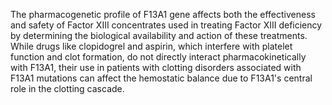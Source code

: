 The pharmacogenetic profile of F13A1 gene affects both the effectiveness and safety of Factor XIII concentrates used in treating Factor XIII deficiency by determining the biological availability and action of these treatments. While drugs like clopidogrel and aspirin, which interfere with platelet function and clot formation, do not directly interact pharmacokinetically with F13A1, their use in patients with clotting disorders associated with F13A1 mutations can affect the hemostatic balance due to F13A1's central role in the clotting cascade.